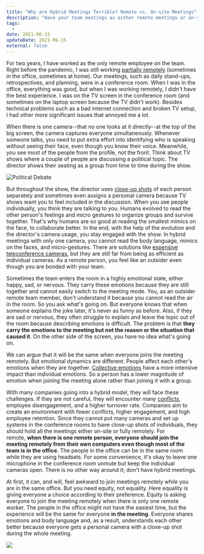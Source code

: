 ```yaml
---
title: "Why are Hybrid Meetings Terrible? Remote vs. On-site Meetings"
description: "Have your team meetings as either remote meetings or on-site meetings. Don't have hybrid meetings. If you do, people in the meetings will have a bad experience."
tags:
  -
date: 2021-06-15
updateDate: 2021-06-15
external: false
---
```


For two years, I have worked as the only remote employee on the team. Right before the pandemic, I was still working [partially remotely](/managing-partially-distributed-teams) (sometimes in the office, sometimes at home). Our meetings, such as daily stand-ups, retrospectives, and planning, were in a conference room. When I was in the office, everything was good, but when I was working remotely, I didn't have the best experience. I was on the TV screen in the conference room (and sometimes on the laptop screen because the TV didn't work). Besides technical problems such as a bad internet connection and broken TV setup, I had other more significant issues that annoyed me a lot.

When there is one camera--that no one looks at it directly--at the top of the big screen, the camera captures everyone simultaneously. Whenever someone talks, you need to put extra effort into identifying who is speaking without seeing their face, even though you know their voice. Meanwhile, you see most of the people from the profile, not the front. Think about TV shows where a couple of people are discussing a political topic. The director shows their seating as a group from time to time during the show.

![Political Debate](/images/content/essays/why-are-hybrid-meetings-terrible-remote-vs-on-site-meetings/political-discussion.jpg)

But throughout the show, the director uses [close-up shots](https://www.masterclass.com/articles/film-101-what-is-a-close-up-shot-how-to-creatively-use-a-close-up-camera-angle-to-convey-emotion) of each person separately and sometimes even assigns a personal camera because TV shows want you to feel included in the discussion. When you see people individually, you think they are talking to you. Humans evolved to read the other person's feelings and micro gestures to organize groups and survive together. That's why humans are so good at reading the smallest mimics on the face, to collaborate better. In the end, with the help of the evolution and the director's camera usage, you stay engaged with the show. In hybrid meetings with only one camera, you cannot read the body language, mimics on the faces, and micro-gestures. There are solutions like [expensive teleconference cameras](https://www.cisco.com/c/en/us/products/collaboration-endpoints/telepresence-speaker-track-60/index.html), but they are still far from being as efficient as individual cameras. As a remote person, you feel like an outsider even though you are bonded with your team.

Sometimes the team enters the room in a highly emotional state, either happy, sad, or nervous. They carry these emotions because they are still together and cannot easily switch to the meeting mode. You, as an outsider remote team member, don't understand it because you cannot read the air in the room. So you ask what's going on. But everyone knows that when someone explains the joke later, it's never as funny as before. Also, if they are sad or nervous, they often struggle to explain and leave the topic out of the room because describing emotions is difficult. The problem is that **they carry the emotions to the meeting but not the reason or the situation that caused it**. On the other side of the screen, you have no idea what's going on.

We can argue that it will be the same when everyone joins the meeting remotely. But emotional dynamics are different. People affect each other's emotions when they are together. [Collective emotions](https://www.researchgate.net/publication/336870404_Collective_Emotions) have a more intensive impact than individual emotions. So a person has a lower magnitude of emotion when joining the meeting alone rather than joining it with a group.

With many companies going into a hybrid model, they will face these challenges. If they are not careful, they will encounter many [conflicts](/how-to-solve-and-prevent-conflicts), employee disengagement, and a higher turnover rate. Companies aim to create an environment with fewer conflicts, higher engagement, and high employee retention. Since they cannot put many cameras and set up systems in the conference rooms to have close-up shots of individuals, they should hold all the meetings either on-site or fully remotely. For remote, **when there is one remote person, everyone should join the meeting remotely from their own computers even though most of the team is in the office**. The people in the office can be in the same room while they are using headsets. For some convenience, it's okay to leave one microphone in the conference room unmute but keep the individual cameras open. There is no other way around it; don't have hybrid meetings.

At first, it can, and will, feel awkward to join meetings remotely while you are in the same office. But you need equity, not equality. Here equality is giving everyone a choice according to their preference. Equity is asking everyone to join the meeting remotely when there is only one remote worker. The people in the office might not have the easiest time, but the experience will be the same for everyone **in the meeting**. Everyone shares emotions and body language and, as a result, understands each other better because everyone gets a personal camera with a close-up shot during the whole meeting.

![](/images/content/essays/why-are-hybrid-meetings-terrible-remote-vs-on-site-meetings/hybrid-all-remote-onsite.png)